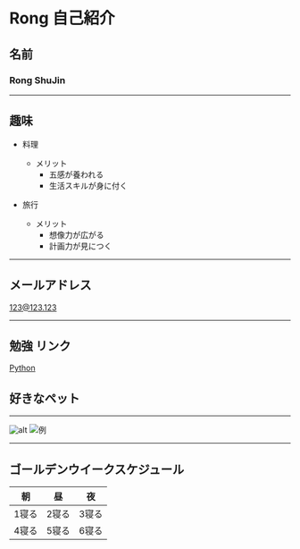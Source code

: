 # Rong 自己紹介


## 名前
### Rong ShuJin
***

## 趣味

- 料理
    - メリット
        - 五感が養われる
        - 生活スキルが身に付く
    
- 旅行
    - メリット
        - 想像力が広がる
        - 計画力が見につく
***

## メールアドレス

123@123.123
***

## 勉強 リンク

[Python](https://docs.python.org/ja/3/tutorial/venv.html)

## 好きなペット
***

![alt](画像URL)
![例](https://image.itmedia.co.jp/nl/articles/1306/26/l_wk_130626nekoteso01.jpg)
***



## ゴールデンウイークスケジュール



| 朝 | 昼 | 夜 |
|:---:|:---:|:---:|
|1寝る |2寝る |3寝る |
|4寝る |5寝る |6寝る |
